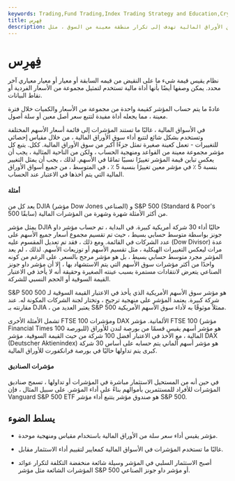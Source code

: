 ```yaml
---
keywords: Trading,Fund Trading,Index Trading Strategy and Education,Crypto,Index Trading Strategy
title: فِهرِس
description: يقيس المؤشر أداء سلة من الأوراق المالية تهدف إلى تكرار منطقة معينة من السوق ، مثل Standard &amp; amp؛ الفقراء 500.
---
```


# فِهرِس
نظام يقيس قيمة شيء ما على النقيض من قيمه السابقة أو معيار أو معيار معياري آخر محدد. يمكن وصفها أيضًا بأنها أداة مالية تستخدم لتمثيل مجموعة من الأسعار الفردية أو نقاط البيانات.

عادةً ما يتم حساب المؤشر كقيمة واحدة من مجموعة من الأسعار والكميات خلال فترة معينة ، مما يجعله أداة مفيدة لتتبع سعر أصل معين أو سلة أصول.

في الأسواق المالية ، غالبًا ما تستند المؤشرات إلى قائمة أسعار الأسهم المختلفة وتستخدم بشكل شائع لتتبع أداء سوق الأوراق المالية ، من خلال مقياس إحصائي للتغييرات - تعمل كعينة صغيرة تمثل جزءًا أكبر من سوق الأوراق المالية. ككل. يتبع كل مؤشر مجموعة معينة من القواعد ومنهجية الحساب ، ولكن من الناحية المثالية ، يجب أن يعكس تباين قيمة المؤشر تغييرًا نسبيًا تمامًا في الأسهم. لذلك ، يجب أن يمثل التغيير بنسبة 5 ٪ في مؤشر معين تغييرًا بنسبة 5 ٪ ، في المتوسط ، من جميع أسواق الأوراق المالية التي يتم أخذها في الاعتبار عند الحساب.

#### أمثلة

يعد كل من DJIA (مؤشر Dow Jones الصناعي) و S&P 500 (Standard & Poor's 500 سابقًا) من أكثر الأمثلة شهرة وشهرة من المؤشرات المالية.

يمثل مؤشر DJIA حاليًا أداء 30 شركة أمريكية كبيرة. في البداية ، تم حساب مؤشر داو جونز بواسطة متوسط حسابي بسيط ، حيث تم تقسيم مجموع أسعار جميع الأسهم على عدد الشركات في القائمة. ومع ذلك ، فقد تم تعديل المقسوم عليه (Dow Divisor) عدة مرات ليعكس التغييرات الهيكلية ، مثل تقسيم الأسهم أو توزيعات الأسهم. لذلك ، لم يعد المؤشر مجرد متوسط حسابي بسيط ، بل هو مؤشر مرجح بالسعر. على الرغم من كونه واحدًا من أكثر مؤشرات سوق الأسهم التي يتم الاستشهاد بها ، إلا أن مؤشر داو جونز الصناعي يتعرض لانتقادات مستمرة بسبب عينته الصغيرة وحقيقة أنه لا يأخذ في الاعتبار القيمة السوقية أو الحجم النسبي للشركة.

S&P 500 هو مؤشر سوق الأسهم الأمريكية الذي يأخذ في الاعتبار القيمة السوقية لـ 500 شركة كبيرة. يعتمد المؤشر على منهجية ترجيح ، وتختار لجنة الشركات المكونة له. عند مقارنته بـ DJIA ، يعتبر العديد من S&P 500 ممثلاً موثوقًا به لأداء سوق الأسهم الأمريكية.

تشمل الأمثلة الأخرى FTSE 100 ومؤشرات DAX الألمانية. مؤشر FTSE 100 (مؤشر Financial Times للبورصة 100) هو مؤشر أسهم يقيس قسمًا من بورصة لندن للأوراق المالية ، مع الأخذ في الاعتبار أفضل 100 شركة من حيث القيمة السوقية. مؤشر DAX (Deutscher Aktienindex) هو مؤشر أسهم ألماني يتم حسابه على أساس 30 شركة كبرى يتم تداولها حاليًا في بورصة فرانكفورت للأوراق المالية.

#### مؤشرات الصناديق

في حين أنه من المستحيل الاستثمار مباشرة في المؤشرات أو تداولها ، تسمح صناديق المؤشرات للأفراد للمستثمرين بأموالهم بناءً على أداء المؤشر. على سبيل المثال ، فإن Vanguard S&P 500 ETF هو صندوق مؤشر يتتبع أداء مؤشر S&P 500.

## يسلط الضوء

- مؤشر يقيس أداء سعر سلة من الأوراق المالية باستخدام مقياس ومنهجية موحدة.

- غالبًا ما تستخدم المؤشرات في الأسواق المالية كمعايير لتقييم أداء الاستثمار مقابل.

- أصبح الاستثمار السلبي في المؤشر وسيلة شائعة منخفضة التكلفة لتكرار عوائد المؤشرات الشائعة مثل مؤشر S&P 500 أو مؤشر داو جونز الصناعي.

